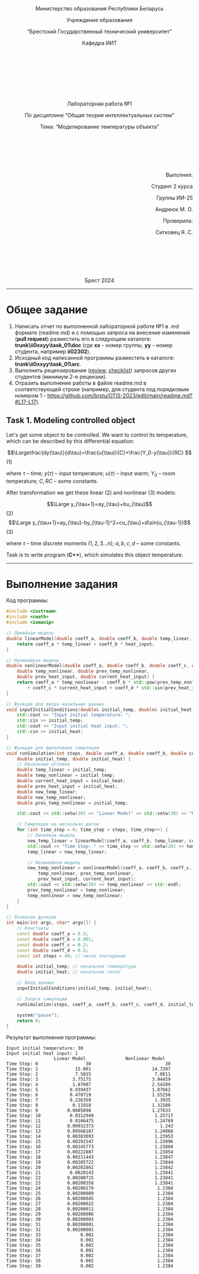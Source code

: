 <p align="center"> Министерство образования Республики Беларусь</p>
<p align="center">Учреждение образования</p>
<p align="center">“Брестский Государственный технический университет”</p>
<p align="center">Кафедра ИИТ</p>
<br><br><br><br><br><br><br>
<p align="center">Лабораторная работа №1</p>
<p align="center">По дисциплине “Общая теория интеллектуальных систем”</p>
<p align="center">Тема: “Моделирование температуры объекта”</p>
<br><br><br><br><br>
<p align="right">Выполнил:</p>
<p align="right">Студент 2 курса</p>
<p align="right">Группы ИИ-25</p>
<p align="right">Андреюк М. О.</p>
<p align="right">Проверила:</p>
<p align="right">Ситковец Я. С.</p>
<br><br><br><br><br>
<p align="center">Брест 2024</p>

---

# Общее задание #
1. Написать отчет по выполненной лабораторной работе №1 в .md формате (readme.md) и с помощью запроса на внесение изменений (**pull request**) разместить его в следующем каталоге: **trunk\ii0xxyy\task_01\doc** (где **xx** - номер группы, **yy** - номер студента, например **ii02302**).
2. Исходный код написанной программы разместить в каталоге: **trunk\ii0xxyy\task_01\src**.
3. Выполнить рецензирование ([review](https://linearb.io/blog/code-review-on-github), [checklist](https://linearb.io/blog/code-review-checklist)) запросов других студентов (минимум 2-е рецензии).
4. Отразить выполнение работы в файле readme.md в соответствующей строке (например, для студента под порядковым номером 1 - https://github.com/brstu/OTIS-2023/edit/main/readme.md?#L17-L17).

## Task 1. Modeling controlled object ##
Let's get some object to be controlled. We want to control its temperature, which can be described by this differential equation:

$$\Large\frac{dy(\tau)}{d\tau}=\frac{u(\tau)}{C}+\frac{Y_0-y(\tau)}{RC} $$ (1)

where $\tau$ – time; $y(\tau)$ – input temperature; $u(\tau)$ – input warm; $Y_0$ – room temperature; $C,RC$ – some constants.

After transformation we get these linear (2) and nonlinear (3) models:

$$\Large y_{\tau+1}=ay_{\tau}+bu_{\tau}$$ (2)
$$\Large y_{\tau+1}=ay_{\tau}-by_{\tau-1}^2+cu_{\tau}+d\sin(u_{\tau-1})$$ (3)

where $\tau$ – time discrete moments ($1,2,3{\dots}n$); $a,b,c,d$ – some constants.

Task is to write program (**С++**), which simulates this object temperature.

---

# Выполнение задания #

Код программы:
```C++
#include <iostream>
#include <cmath>
#include <iomanip>

// Линейная модель
double linearModel(double coeff_a, double coeff_b, double temp_linear, double heat_input) {
    return coeff_a * temp_linear + coeff_b * heat_input;
}

// Нелинейная модель
double nonlinearModel(double coeff_a, double coeff_b, double coeff_c, double coeff_d,
    double temp_nonlinear, double prev_temp_nonlinear,
    double prev_heat_input, double current_heat_input) {
    return coeff_a * temp_nonlinear - coeff_b * std::pow(prev_temp_nonlinear, 2)
        + coeff_c * current_heat_input + coeff_d * std::sin(prev_heat_input);
}

// Функция для ввода начальных данных
void inputInitialConditions(double& initial_temp, double& initial_heat) {
    std::cout << "Input initial temperature: ";
    std::cin >> initial_temp;
    std::cout << "Input initial heat input: ";
    std::cin >> initial_heat;
}

// Функция для выполнения симуляции
void runSimulation(int steps, double coeff_a, double coeff_b, double coeff_c, double coeff_d,
    double initial_temp, double initial_heat) {
    // Начальные условия
    double temp_linear = initial_temp;
    double temp_nonlinear = initial_temp;
    double current_heat_input = initial_heat;
    double prev_heat_input = initial_heat;
    double new_temp_linear;
    double new_temp_nonlinear;
    double prev_temp_nonlinear = initial_temp;

    std::cout << std::setw(30) << "Linear Model" << std::setw(30) << "Nonlinear Model" << std::endl;

    // Симуляция на несколько шагов
    for (int time_step = 0; time_step < steps; time_step++) {
        // Линейная модель
        new_temp_linear = linearModel(coeff_a, coeff_b, temp_linear, current_heat_input);
        std::cout << "Time Step: " << time_step << std::setw(20) << temp_linear;
        temp_linear = new_temp_linear;

        // Нелинейная модель
        new_temp_nonlinear = nonlinearModel(coeff_a, coeff_b, coeff_c, coeff_d,
            temp_nonlinear, prev_temp_nonlinear,
            prev_heat_input, current_heat_input);
        std::cout << std::setw(30) << temp_nonlinear << std::endl;
        prev_temp_nonlinear = temp_nonlinear;
        temp_nonlinear = new_temp_nonlinear;
    }
}

// Основная функция
int main(int argc, char* argv[]) {
    // Константы
    const double coeff_a = 0.5;
    const double coeff_b = 0.001;
    const double coeff_c = 0.2;
    const double coeff_d = 0.5;
    const int steps = 40; // число повторений

    double initial_temp; // начальная температура
    double initial_heat; // начальное тепло

    // Ввод данных
    inputInitialConditions(initial_temp, initial_heat);

    // Запуск симуляции
    runSimulation(steps, coeff_a, coeff_b, coeff_c, coeff_d, initial_temp, initial_heat);

    system("pause");
    return 0;
}
```

Результат выполнения программы:

```
Input initial temperature: 30
Input initial heat input: 1
                  Linear Model               Nonlinear Model
Time Step: 0                  30                            30
Time Step: 1              15.001                       14.7207
Time Step: 2              7.5015                        7.0811
Time Step: 3             3.75175                       3.94459
Time Step: 4             1.87687                       2.54289
Time Step: 5            0.939437                       1.87662
Time Step: 6            0.470719                       1.55258
Time Step: 7            0.236359                        1.3935
Time Step: 8             0.11918                       1.31508
Time Step: 9           0.0605898                       1.27633
Time Step: 10           0.0312949                       1.25717
Time Step: 11           0.0166475                       1.24769
Time Step: 12          0.00932373                         1.243
Time Step: 13          0.00566187                       1.24068
Time Step: 14          0.00383093                       1.23953
Time Step: 15          0.00291547                       1.23896
Time Step: 16          0.00245773                       1.23868
Time Step: 17          0.00222887                       1.23854
Time Step: 18          0.00211443                       1.23847
Time Step: 19          0.00205722                       1.23844
Time Step: 20          0.00202861                       1.23842
Time Step: 21           0.0020143                       1.23841
Time Step: 22          0.00200715                       1.23841
Time Step: 23          0.00200358                       1.23841
Time Step: 24          0.00200179                        1.2384
Time Step: 25          0.00200089                        1.2384
Time Step: 26          0.00200045                        1.2384
Time Step: 27          0.00200022                        1.2384
Time Step: 28          0.00200011                        1.2384
Time Step: 29          0.00200006                        1.2384
Time Step: 30          0.00200003                        1.2384
Time Step: 31          0.00200001                        1.2384
Time Step: 32          0.00200001                        1.2384
Time Step: 33               0.002                        1.2384
Time Step: 34               0.002                        1.2384
Time Step: 35               0.002                        1.2384
Time Step: 36               0.002                        1.2384
Time Step: 37               0.002                        1.2384
Time Step: 38               0.002                        1.2384
Time Step: 39               0.002                        1.2384
```